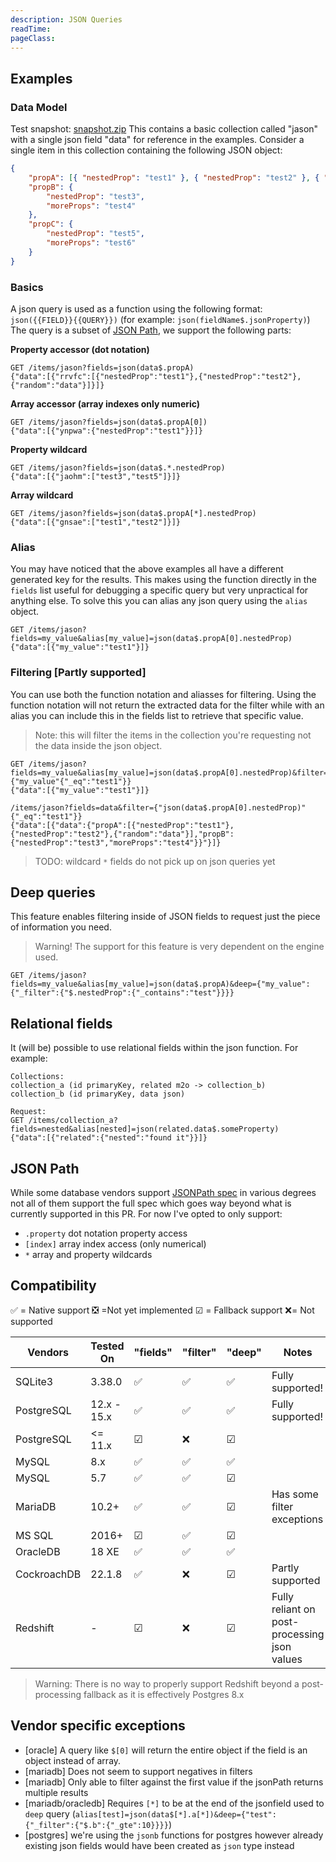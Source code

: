 ```yaml
---
description: JSON Queries
readTime:
pageClass:
---
```


## Examples

### Data Model

Test snapshot: [snapshot.zip](https://github.com/directus/directus/files/9764836/snapshot.zip) This contains a basic
collection called "jason" with a single json field "data" for reference in the examples. Consider a single item in this
collection containing the following JSON object:

```json
{
	"propA": [{ "nestedProp": "test1" }, { "nestedProp": "test2" }, { "random": "data" }],
	"propB": {
		"nestedProp": "test3",
		"moreProps": "test4"
	},
	"propC": {
		"nestedProp": "test5",
		"moreProps": "test6"
	}
}
```

### Basics

A json query is used as a function using the following format: `json({{FIELD}}{{QUERY}})` (for example:
`json(fieldName$.jsonProperty)`) The query is a subset of [JSON Path](#JSON-Path), we support the following parts:

**Property accessor (dot notation)**

```
GET /items/jason?fields=json(data$.propA)
{"data":[{"rrvfc":[{"nestedProp":"test1"},{"nestedProp":"test2"},{"random":"data"}]}]}
```

**Array accessor (array indexes only numeric)**

```
GET /items/jason?fields=json(data$.propA[0])
{"data":[{"ynpwa":{"nestedProp":"test1"}}]}
```

**Property wildcard**

```
GET /items/jason?fields=json(data$.*.nestedProp)
{"data":[{"jaohm":["test3","test5"]}]}
```

**Array wildcard**

```
GET /items/jason?fields=json(data$.propA[*].nestedProp)
{"data":[{"gnsae":["test1","test2"]}]}
```

### Alias

You may have noticed that the above examples all have a different generated key for the results. This makes using the
function directly in the `fields` list useful for debugging a specific query but very unpractical for anything else. To
solve this you can alias any json query using the `alias` object.

```
GET /items/jason?fields=my_value&alias[my_value]=json(data$.propA[0].nestedProp)
{"data":[{"my_value":"test1"}]}
```

### Filtering [Partly supported]

You can use both the function notation and aliasses for filtering. Using the function notation will not return the
extracted data for the filter while with an alias you can include this in the fields list to retrieve that specific
value.

> Note: this will filter the items in the collection you're requesting not the data inside the json object.

```
GET /items/jason?fields=my_value&alias[my_value]=json(data$.propA[0].nestedProp)&filter={"my_value"{"_eq":"test1"}}
{"data":[{"my_value":"test1"}]}
```

```
/items/jason?fields=data&filter={"json(data$.propA[0].nestedProp)"{"_eq":"test1"}}
{"data":[{"data":{"propA":[{"nestedProp":"test1"},{"nestedProp":"test2"},{"random":"data"}],"propB":{"nestedProp":"test3","moreProps":"test4"}}"}]}
```

> TODO: wildcard `*` fields do not pick up on json queries yet

## Deep queries

This feature enables filtering inside of JSON fields to request just the piece of information you need.

> Warning! The support for this feature is very dependent on the engine used.

```
GET /items/jason?fields=my_value&alias[my_value]=json(data$.propA)&deep={"my_value":{"_filter":{"$.nestedProp":{"_contains":"test"}}}}
```

## Relational fields

It (will be) possible to use relational fields within the json function. For example:

```
Collections:
collection_a (id primaryKey, related m2o -> collection_b)
collection_b (id primaryKey, data json)

Request:
GET /items/collection_a?fields=nested&alias[nested]=json(related.data$.someProperty)
{"data":[{"related":{"nested":"found it"}}]}
```

## JSON Path

While some database vendors support
[JSONPath spec](https://www.ietf.org/archive/id/draft-goessner-dispatch-jsonpath-00.html) in various degrees not all of
them support the full spec which goes way beyond what is currently supported in this PR. For now I've opted to only
support:

- `.property` dot notation property access
- `[index]` array index access (only numerical)
- `*` array and property wildcards

## Compatibility

✅ = Native support ❎ =Not yet implemented ☑ = Fallback support ❌= Not supported

| Vendors     | Tested On   | "fields" | "filter" | "deep" | Notes                                        |
| ----------- | ----------- | -------- | -------- | ------ | -------------------------------------------- |
| SQLite3     | 3.38.0      | ✅       | ✅       | ✅     | Fully supported!                             |
| PostgreSQL  | 12.x - 15.x | ✅       | ✅       | ✅     | Fully supported!                             |
| PostgreSQL  | <= 11.x     | ☑        | ❌       | ☑      |                                              |
| MySQL       | 8.x         | ✅       | ✅       | ✅     |                                              |
| MySQL       | 5.7         | ✅       | ✅       | ☑      |                                              |
| MariaDB     | 10.2+       | ✅       | ✅       | ☑      | Has some filter exceptions                   |
| MS SQL      | 2016+       | ☑        | ✅       | ☑      |                                              |
| OracleDB    | 18 XE       | ✅       | ✅       | ✅     |                                              |
| CockroachDB | 22.1.8      | ✅       | ❌       | ☑      | Partly supported                             |
| Redshift    | -           | ☑        | ❌       | ☑      | Fully reliant on post-processing json values |

> Warning: There is no way to properly support Redshift beyond a post-processing fallback as it is effectively Postgres
> 8.x

## Vendor specific exceptions

- [oracle] A query like `$[0]` will return the entire object if the field is an object instead of array.
- [mariadb] Does not seem to support negatives in filters
- [mariadb] Only able to filter against the first value if the jsonPath returns multiple results
- [mariadb/oracledb] Requires `[*]` to be at the end of the jsonfield used to `deep` query
  (`alias[test]=json(data$[*].a[*])&deep={"test":{"_filter":{"$.b":{"_gte":10}}}}`)
- [postgres] we're using the `jsonb` functions for postgres however already existing json fields would have been created
  as `json` type instead

